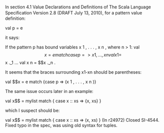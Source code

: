 In section 4.1 Value Declarations and Deﬁnitions of The Scala Language Speciﬁcation Version 2.8 (DRAFT July 13, 2010), for a pattern value definition:

  val p = e

it says:

If the pattern p has bound variables x 1 , . . . , x n , where n > 1:
   val $$x = e match {case p => {x 1 , . . . , x n }}
   val x 1 = $$x ._1
   ...
   val x n = $$x ._n   .

It seems that the braces surrounding x1-xn should be parentheses:

   val $$x = e match {case p => (x 1 , . . . , x n )}

The same issue occurs later in an example:

  val x$$ = mylist match { case x :: xs => {x, xs} }

which I suspect should be:

  val x$$ = mylist match { case x :: xs => (x, xs) } 
(In r24972) Closed SI-4544. Fixed typo in the spec, was using old syntax for tuples.
